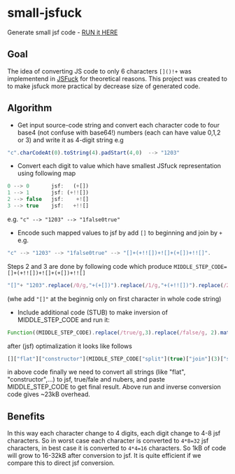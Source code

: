 # small-jsfuck
Generate small jsf code - [RUN it HERE](https://kamil-kielczewski.github.io/small-jsfuck/index.html)

## Goal

The idea of converting JS code to only 6 characters `[]()!+` was implementend in [JSFuck](https://github.com/aemkei/jsfuck) for theoretical reasons. This project was created to to make jsfuck more practical by decrease size of generated code.

## Algorithm

* Get input source-code string and convert each character code to four base4 (not confuse with base64!) numbers (each can have value 0,1,2 or 3) and write it as 4-digit string e.g 
```js 
"c".charCodeAt(0).toString(4).padStart(4,0)  --> "1203"
```
* Convert each digit to value which have smallest JSfuck representation using following map 
```js
0 --> 0       jsf:   (+[])
1 --> 1       jsf: (+!![])
2 --> false   jsf:    +![]
3 --> true    jsf:   +!![]
``` 
e.g. `"c" --> "1203" --> "1false0true"`

* Encode such mapped values to jsf by add `[]` to beginning and join by `+` e.g. 
```js
"c" --> "1203" --> "1false0true" --> "[]+(+!![])+![]+(+[])+!![]". 
```
Steps 2 and 3 are done by following code which produce `MIDDLE_STEP_CODE= []+(+!![])+![]+(+[])+!![]`  
```js
"[]"+ "1203".replace(/0/g,"+(+[])").replace(/1/g,"+(+!![])").replace(/2/g,"+![]").replace(/3/g,"+!![]");
```
(whe add `"[]"` at the beginnig only on first character in whole code string)

* Include additional code (STUB) to make inversion of MIDDLE_STEP_CODE and run it:
```js
Function((MIDDLE_STEP_CODE).replace(/true/g,3).replace(/false/g, 2).match(/..../g).map(x=>String.fromCharCode(parseInt(x,4))).join(""))()
```
  after (jsf) optimalization it looks like follows
```js
[]["flat"]["constructor"](MIDDLE_STEP_CODE["split"](true)["join"](3)["split"](false)["join"](2)["match"]([]["flat"]["constructor"]("return/..../g")())["map"]([]["flat"]["constructor"]("return f=>String.fromCharCode(parseInt(f,4))")())["join"]([]))()
```
  in above code finally we need to convert all strings (like "flat", "constructor",...) to jsf, true/fale and nubers, and paste MIDDLE_STEP_CODE to get final result. Above run and inverse conversion code gives ~23kB overhead.

## Benefits

In this way each character change to 4 digits, each digit change to 4-8 jsf characters. So in worst case each character is converted to `4*8=32` jsf characters, in best case it is converted to `4*4=16` characters. So 1kB of code will grow to 16-32kB after conversion to jsf. It is quite efficient if we compare this to direct jsf conversion.



